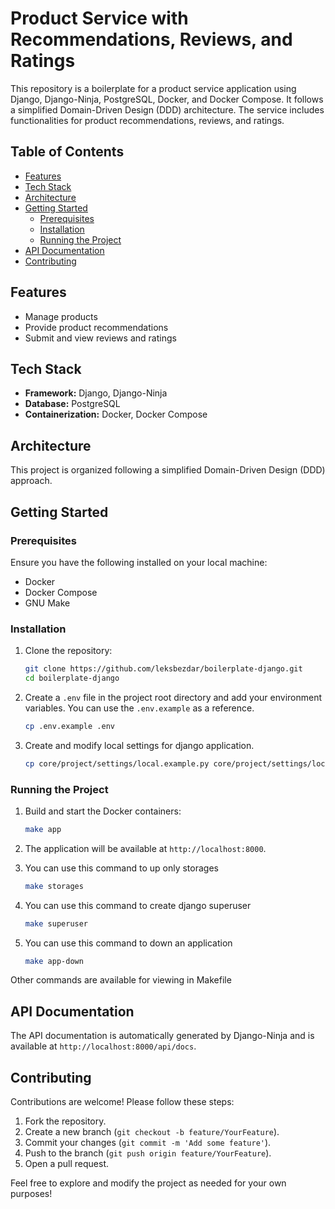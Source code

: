# Product Service with Recommendations, Reviews, and Ratings

This repository is a boilerplate for a product service application using Django, Django-Ninja, PostgreSQL, Docker, and Docker Compose. It follows a simplified Domain-Driven Design (DDD) architecture. The service includes functionalities for product recommendations, reviews, and ratings.

## Table of Contents

- [Features](#features)
- [Tech Stack](#tech-stack)
- [Architecture](#architecture)
- [Getting Started](#getting-started)
  - [Prerequisites](#prerequisites)
  - [Installation](#installation)
  - [Running the Project](#running-the-project)
- [API Documentation](#api-documentation)
- [Contributing](#contributing)

## Features

- Manage products
- Provide product recommendations
- Submit and view reviews and ratings

## Tech Stack

- **Framework:** Django, Django-Ninja
- **Database:** PostgreSQL
- **Containerization:** Docker, Docker Compose

## Architecture

This project is organized following a simplified Domain-Driven Design (DDD) approach.

## Getting Started

### Prerequisites

Ensure you have the following installed on your local machine:

- Docker
- Docker Compose
- GNU Make

### Installation

1. Clone the repository:

    ```sh
    git clone https://github.com/leksbezdar/boilerplate-django.git
    cd boilerplate-django
    ```

2. Create a `.env` file in the project root directory and add your environment variables. You can use the `.env.example` as a reference.

    ```sh
    cp .env.example .env
    ```

3. Create and modify local settings for django application.

    ```sh
    cp core/project/settings/local.example.py core/project/settings/local.py
    ```

### Running the Project

1. Build and start the Docker containers:

    ```sh
    make app
    ```

2. The application will be available at `http://localhost:8000`.
3. You can use this command to up only storages
    ```sh
    make storages
    ```
4. You can use this command to create django superuser
    ```sh
    make superuser
    ```
5. You can use this command to down an application
    ```sh
    make app-down
    ```

Other commands are available for viewing in Makefile

## API Documentation

The API documentation is automatically generated by Django-Ninja and is available at `http://localhost:8000/api/docs`.

## Contributing

Contributions are welcome! Please follow these steps:

1. Fork the repository.
2. Create a new branch (`git checkout -b feature/YourFeature`).
3. Commit your changes (`git commit -m 'Add some feature'`).
4. Push to the branch (`git push origin feature/YourFeature`).
5. Open a pull request.

Feel free to explore and modify the project as needed for your own purposes!
